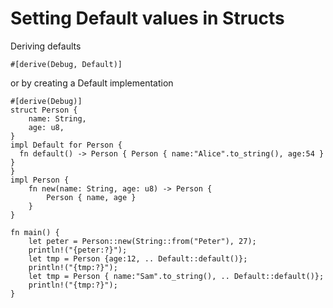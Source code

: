 # Setting Default values in Structs

Deriving defaults
```
#[derive(Debug, Default)]
```

or by creating a Default implementation 

```rust,editable
#[derive(Debug)]
struct Person {
    name: String,
    age: u8,
}
impl Default for Person {
  fn default() -> Person { Person { name:"Alice".to_string(), age:54 } }
}
impl Person {
    fn new(name: String, age: u8) -> Person {
        Person { name, age }
    }
}

fn main() {
    let peter = Person::new(String::from("Peter"), 27);
    println!("{peter:?}");
    let tmp = Person {age:12, .. Default::default()};
    println!("{tmp:?}");
    let tmp = Person { name:"Sam".to_string(), .. Default::default()};
    println!("{tmp:?}");
}
```


